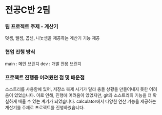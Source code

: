 전공C반 2팀
=============
### 팀 프로젝트 주제 - 계산기 
덧셈, 뺄셈, 곱셈, 나눗셈을 제공하는 계산기 기능 제공 

### 협업 진행 방식
main : 메인 브랜치
dev : 개발 전용 브랜치 

### 프로젝트 진행중 어려웠던 점 및 배운점
소스트리를 사용함에 있어, 저장소 복제 시기가 달라 충돌 상황을 만들어내지 못한 어려움이 있었습니다. 이로 인해, 진행에 어려움이 있었지만, git과 소스트리의 기능을 더 확실하게 배울 수 있는 계기가 되었습니다. calculator에서 다양한 연산 기능을 제공하는 계산기를 주제로 프로젝트를 진행하였습니다. 
